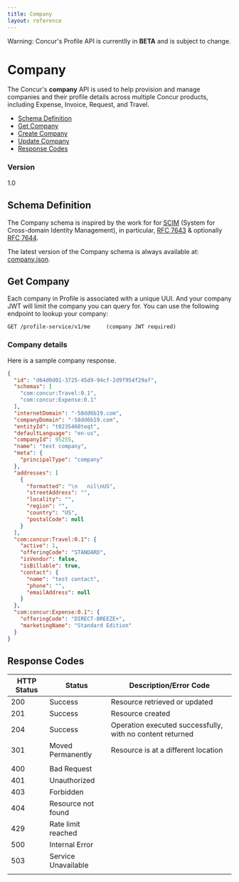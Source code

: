 ```yaml
---
title: Company
layout: reference
---
```


Warning: Concur's Profile API is currentlly in **BETA** and is subject to change.


# Company
The Concur's **company** API is used to help provision and manage companies and their profile details across multiple Concur products, including Expense, Invoice, Request, and Travel.

* [Schema Definition](#scim)
* [Get Company](#get)
* [Create Company](#)
* [Update Company](#)
* [Response Codes](#response)

### Version
1.0

## <a name="scim"></a>Schema Definition

The Company schema is inspired by the work for for [SCIM](https://tools.ietf.org/wg/scim/) (System for Cross-domain Identity Management), in particular, [RFC 7643](https://tools.ietf.org/html/rfc7643) & optionally [RFC 7644](https://tools.ietf.org/html/rfc7644).

The latest version of the Company schema is always available at: [company.json](company.json).

## <a name="get"></a>Get Company

Each company in Profile is associated with a unique UUI. And your company JWT will limit the company you can query for. You can use the following endpoint to lookup your company:

    GET /profile-service/v1/me     (company JWT required)

### Company details 

Here is a sample company response.

````json
{
  "id": "d64d0d01-3725-45d9-94cf-2d9f954f29af",
  "schemas": [
    "com:concur:Travel:0.1",
    "com:concur:Expense:0.1"
  ],
  "internetDomain": "-58dd6b19.com",  
  "companyDomain": "-58dd6b19.com",
  "entityId": "t0235460teqt",
  "defaultLanguage": "en-us",
  "companyId": 95255,
  "name": "test company",
  "meta": {
    "principalType": "company"
  },
  "addresses": [
    {
      "formatted": "\n   nil\nUS",
      "streetAddress": "",
      "locality": "",
      "region": "",
      "country": "US",
      "postalCode": null
    }
  ],
  "com:concur:Travel:0.1": {
    "active": 1,
    "offeringCode": "STANDARD",
    "isVendor": false,
    "isBillable": true,
    "contact": {
      "name": "test contact",
      "phone": "",
      "emailAddress": null
    }
  },
  "com:concur:Expense:0.1": {
    "offeringCode": "DIRECT-BREEZE+",
    "marketingName": "Standard Edition"
  }
}
````

## <a name="response"></a>Response Codes

|**HTTP Status**|**Status**|**Description/Error Code**|
|---------------|----------|---------------|
|200| Success | Resource retrieved or updated|
|201| Success | Resource created|
|204| Success | Operation executed successfully, with no content returned|
|301| Moved Permanently|Resource is at a different location|
||||
|400| Bad Request||
|401| Unauthorized||
|403| Forbidden||
|404| Resource not found|
|429| Rate limit reached||
|500| Internal Error||
|503| Service Unavailable||
||||
